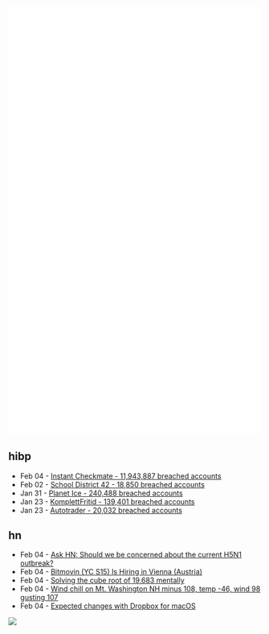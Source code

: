![Metrics](https://raw.githubusercontent.com/phixion/phixion/master/metrics.svg)

## hibp

<!--
for https://github.com/phixion/phixion/blob/main/.github/workflows/feeds.yml
-->
<!--START_SECTION:haveibeenpwnd-->
- Feb 04 - [Instant Checkmate - 11,943,887 breached accounts](https://haveibeenpwned.com/PwnedWebsites#InstantCheckmate)
- Feb 02 - [School District 42 - 18,850 breached accounts](https://haveibeenpwned.com/PwnedWebsites#SchoolDistrict42)
- Jan 31 - [Planet Ice - 240,488 breached accounts](https://haveibeenpwned.com/PwnedWebsites#PlanetIce)
- Jan 23 - [KomplettFritid - 139,401 breached accounts](https://haveibeenpwned.com/PwnedWebsites#KomplettFritid)
- Jan 23 - [Autotrader - 20,032 breached accounts](https://haveibeenpwned.com/PwnedWebsites#Autotrader)
<!--END_SECTION:haveibeenpwnd-->

## hn

<!--
for https://github.com/phixion/phixion/blob/main/.github/workflows/feeds.yml
-->
<!--START_SECTION:hn-->
- Feb 04 - [Ask HN: Should we be concerned about the current H5N1 outbreak?](https://news.ycombinator.com/item?id=34652458)
- Feb 04 - [Bitmovin (YC S15) Is Hiring in Vienna (Austria)](https://bitmovin.com/careers/)
- Feb 04 - [Solving the cube root of 19,683 mentally](https://www.nigamanth.com/blog/2023/cube-roots-trick.html)
- Feb 04 - [Wind chill on Mt. Washington NH minus 108, temp -46, wind 98 gusting 107](https://www.mountwashington.org/experience-the-weather/current-summit-conditions.aspx)
- Feb 04 - [Expected changes with Dropbox for macOS](https://help.dropbox.com/installs/macos-support-for-expected-changes)
<!--END_SECTION:hn-->

<!--
for https://yhype.me
-->
![](https://hit.yhype.me/github/profile?user_id=13013670)
